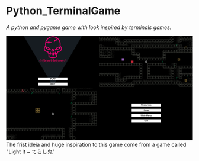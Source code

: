 # Python_TerminalGame
<i>A python and pygame game with look inspired by terminals games.</i> 

<img src="Screenshots/standard.png">
The frist ideia and huge inspiration to this game come from a game called <a herf="https://store.steampowered.com/app/591640/Light_It/">"Light It ~ てらし鬼"</a> 
